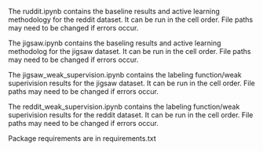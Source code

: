 The ruddit.ipynb contains the baseline results and active learning methodology for the reddit dataset. It can be run in the cell order. File paths may need to be changed if errors occur.

The jigsaw.ipynb contains the baseling results and active learning methodolog for the jigsaw dataset. It can be run in the cell order. File paths may need to be changed if errors occur.

The jigsaw_weak_supervision.ipynb contains the labeling function/weak superivision results for the jigsaw dataset. It can be run in the cell order. File paths may need to be changed if errors occur.

The reddit_weak_supervision.ipynb contains the labeling function/weak superivision results for the reddit dataset. It can be run in the cell order. File paths may need to be changed if errors occur.

Package requirements are in requirements.txt